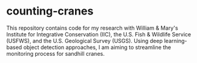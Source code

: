 # counting-cranes

This repository contains code for my research with William & Mary's Institute for Integrative Conservation (IIC), the U.S. Fish & Wildlife Service (USFWS), and the U.S. Geological Survey (USGS). Using deep learning-based object detection approaches, I am aiming to streamline the monitoring process for sandhill cranes.
